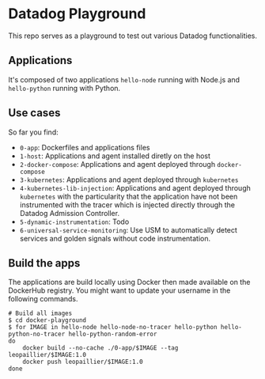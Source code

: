 # Datadog Playground

This repo serves as a playground to test out various Datadog functionalities.

## Applications

It's composed of two applications `hello-node` running with Node.js and `hello-python` running with Python.

## Use cases

So far you find:
* `0-app`: Dockerfiles and applications files
* `1-host`: Applications and agent installed diretly on the host
* `2-docker-compose`: Applications and agent deployed through `docker-compose`
* `3-kubernetes`: Applications and agent deployed through `kubernetes`
* `4-kubernetes-lib-injection`: Applications and agent deployed through `kubernetes` with the particularity that the application have not been instrumented with the tracer which is injected directly through the Datadog Admission Controller.
* `5-dynamic-instrumentation`: Todo
* `6-universal-service-monitoring`: Use USM to automatically detect services and golden signals without code instrumentation.

## Build the apps

The applications are build locally using Docker then made available on the DockerHub registry. You might want to update your username in the following commands.

```shell
# Build all images
$ cd docker-playground
$ for IMAGE in hello-node hello-node-no-tracer hello-python hello-python-no-tracer hello-python-random-error
do
    docker build --no-cache ./0-app/$IMAGE --tag leopaillier/$IMAGE:1.0
    docker push leopaillier/$IMAGE:1.0
done
```